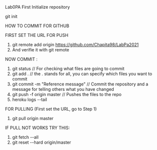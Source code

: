 Lab0PA
First Initialize repository

git init

HOW TO COMMIT FOR GITHUB

FIRST SET THE URL FOR PUSH

1. git remote add origin https://github.com/Chapita98/LabPa2021
2. And verifie it with git remote

NOW COMMIT : 

1. git status // For checking what files are going to commit
2. git add . // the . stands for all, you can specify which files you want to commit
3. git commit -m "Reference message" // Commit the repository and a message for telling others what you have changed
4. git push -f origin master // Pushes the files to the repo
5. heroku logs --tail

FOR PULLING (First set the URL, go to Step 1)

1. git pull origin master

IF PULL NOT WORKS TRY THIS: 

1. git fetch --all 
2. git reset --hard origin/master
